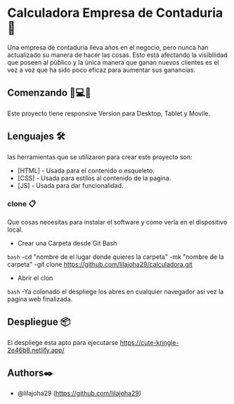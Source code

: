 # Calculadora Empresa de Contaduria 🧮

Una empresa de contaduría lleva años en el negocio, pero nunca han actualizado su manera de hacer las cosas. Esto está afectando la visibilidad que poseen al público y la única manera que ganan nuevos clientes es el voz a voz que ha sido poco eficaz para aumentar sus ganancias.

## Comenzando 📱💻📲

Este proyecto tiene responsive Version para Desktop, Tablet y Movile.

## Lenguajes 🛠️

las herramientas que se utilizaron para crear este proyecto son:

- [HTML] - Usada para el contenido o esqueleto.
- [CSS] - Usada para estilos al contenido de la pagina.
- [JS] - Usada para dar funcionalidad.

### clone 📋

Que cosas necesitas para instalar el software y como verla en el dispositivo local.

- Crear una Carpeta desde Git Bash

`bash`
-cd "nombre de el lugar donde quieres la carpeta"
-mk "nombre de la carpeta"
-git clone https://github.com/lilajoha29/calculadora.git

- Abrir el clon

`bash`
-Ya colonado el despliege los abres en cualquier navegador asi vez la pagina web finalizada.

## Despliegue 📦

El despliege esta apto para ejecutarse
https://cute-kringle-2e46b8.netlify.app/

## Authors✒️

- @lilajoha29 (https://github.com/lilajoha29)
